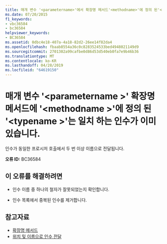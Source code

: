```yaml
---
title: 매개 변수 '<parametername>'에서 확장명 메서드'<methodname>'에 정의 된'<typename>' 일치 하는 인수가 이미 있습니다.
ms.date: 07/20/2015
f1_keywords:
- vbc36584
- bc36584
helpviewer_keywords:
- BC36584
ms.assetid: 0dbc4e18-407a-4a18-82d2-26ee14f82da4
ms.openlocfilehash: fbaab8554a36c0c8283524533bed4948021149d9
ms.sourcegitcommit: 2701302a99cafbe0d86d53d540eb0fa7e9b46b36
ms.translationtype: MT
ms.contentlocale: ko-KR
ms.lasthandoff: 04/28/2019
ms.locfileid: "64619150"
---
```

# <a name="parameter-parametername-in-extension-method-methodname-defined-in-typename-already-has-a-matching-argument"></a>매개 변수 '\<parametername >' 확장명 메서드에 '\<methodname >'에 정의 된 '\<typename >'는 일치 하는 인수가 이미 있습니다.
인수가 동일한 프로시저 호출에서 두 번 이상 이름으로 전달됩니다.  
  
 **오류 ID:** BC36584  
  
## <a name="to-correct-this-error"></a>이 오류를 해결하려면  
  
- 인수 이름 중 하나의 철자가 잘못되었는지 확인합니다.  
  
- 인수 목록에서 중복된 인수를 제거합니다.  
  
## <a name="see-also"></a>참고자료

- [확장명 메서드](../../visual-basic/programming-guide/language-features/procedures/extension-methods.md)
- [위치 및 이름으로 인수 전달](../../visual-basic/programming-guide/language-features/procedures/passing-arguments-by-position-and-by-name.md)
